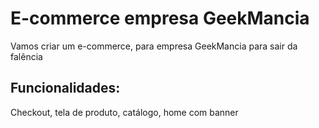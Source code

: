 # E-commerce empresa GeekMancia

Vamos criar um e-commerce, para empresa GeekMancia para sair da falência

## Funcionalidades:

Checkout, tela de produto, catálogo, home com banner


